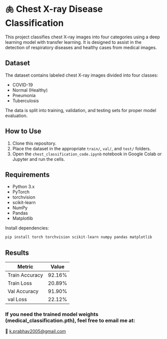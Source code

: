 # 🫁 Chest X-ray Disease Classification

This project classifies chest X-ray images into four categories using a deep learning model with transfer learning. It is designed to assist in the detection of respiratory diseases and healthy cases from medical images.

## Dataset

The dataset contains labeled chest X-ray images divided into four classes:
- COVID-19
- Normal (Healthy)
- Pneumonia
- Tuberculosis

The data is split into training, validation, and testing sets for proper model evaluation.

## How to Use

1. Clone this repository.
2. Place the dataset in the appropriate `train/`, `val/`, and `test/` folders.
3. Open the `chest_classification_code.ipynb` notebook in Google Colab or Jupyter and run the cells.

## Requirements

- Python 3.x  
- PyTorch  
- torchvision  
- scikit-learn  
- NumPy  
- Pandas  
- Matplotlib  

Install dependencies:

```bash
pip install torch torchvision scikit-learn numpy pandas matplotlib
```

## Results

| Metric    | Value    |
|-----------|----------|
| Train Accuracy  | 92.16%   |
| Train Loss | 20.89%   |
| Val Accuracy    | 91.90%   |
| val Loss  | 22.12%   |

### If you need the trained model weights (medical_classification.pth), feel free to email me at:
📧 k.prabhav2005@gmail.com
